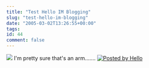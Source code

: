 ```yaml
---
title: "Test Hello IM Blogging"
slug: "test-hello-im-blogging"
date: "2005-03-02T13:26:55+00:00"
tags:
id: 44
comment: false
---
```


[![](http://photos1.blogger.com/img/265/3034/320/ultrasound_010305_1.jpg)](http://photos1.blogger.com/img/265/3034/640/ultrasound_010305_1.jpg)
I'm pretty sure that's an arm.......&nbsp;[![Posted by Hello](http://photos1.blogger.com/pbh.gif)](http://www.hello.com/)
